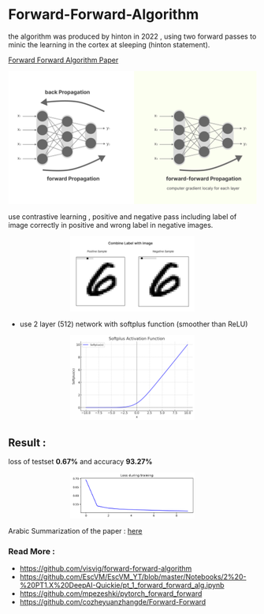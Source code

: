 # Forward-Forward-Algorithm

the algorithm was produced by hinton in 2022 , using two forward passes to minic the learning in the cortex at sleeping (hinton statement).

[Forward Forward Algorithm Paper](https://arxiv.org/pdf/2212.13345)

![architecture](assets/architecture.png)

use contrastive learning , positive and negative pass including label of image correctly in positive and wrong label in negative images.

<div align="center">
  <img alt="data" src="assets/data.png" width="50%"/>    
</div>

- use 2 layer (512) network with softplus function (smoother than ReLU)
<div align="center">
  <img alt="softplus" src="assets/softplus.png" width="50%"/>
</div>

## Result :
loss of testset **0.67%** and accuracy **93.27%**
<div align="center">
  <img alt="loss" src="assets/output.png" width="50%"/>
</div>

Arabic Summarization of the paper : [here](https://open.substack.com/pub/shubbair/p/the-forward-forward-algorithm)

### Read More :

- <https://github.com/visvig/forward-forward-algorithm>
- <https://github.com/EscVM/EscVM_YT/blob/master/Notebooks/2%20-%20PT1.X%20DeepAI-Quickie/pt_1_forward_forward_alg.ipynb>
- <https://github.com/mpezeshki/pytorch_forward_forward>
- <https://github.com/cozheyuanzhangde/Forward-Forward>
